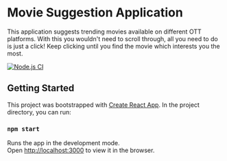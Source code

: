 # Movie Suggestion Application
This application suggests trending movies available on different OTT platforms. With this you wouldn't need to scroll through, all you need to do is just a click! Keep clicking until you find the movie which interests you the most. 


[![Node.js CI](https://github.com/ashusharmatech/movie-suggestion/actions/workflows/node.js.yml/badge.svg)](https://github.com/ashusharmatech/movie-suggestion/actions/workflows/node.js.yml)

## Getting Started

This project was bootstrapped with [Create React App](https://github.com/facebook/create-react-app). 
In the project directory, you can run:
### `npm start`

Runs the app in the development mode.<br />
Open [http://localhost:3000](http://localhost:3000) to view it in the browser.


